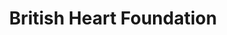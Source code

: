 ---
title: "British Heart Foundation"
url: /haywards-heath/british-heart-foundation/
shop: charity
---